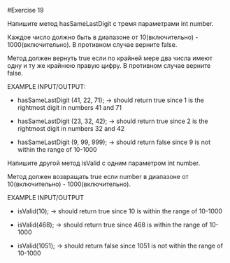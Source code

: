 #Exercise 19

Напишите метод hasSameLastDigit с тремя параметрами int number.

Каждое число должно быть в диапазоне от 10(включительно) - 1000(включительно). В противном случае верните false.

Метод должен вернуть true  если по крайней мере два числа имеют одну и ту же крайнюю правую цифру. В противном случае верните false. 

EXAMPLE INPUT/OUTPUT:

* hasSameLastDigit (41, 22, 71); → should return true since 1 is the rightmost digit in numbers 41 and 71

* hasSameLastDigit (23, 32, 42); → should return true since 2 is the rightmost digit in numbers 32 and 42

* hasSameLastDigit (9, 99, 999); → should return false since 9 is not within the range of 10-1000

Напишите другой метод isValid с одним параметром int number.

Метод должен возвращать true если number  в диапазоне от 10(включительно) - 1000(включительно).

EXAMPLE INPUT/OUTPUT

* isValid(10); → should return true since 10 is within the range of 10-1000

* isValid(468); → should return true since 468 is within the range of 10-1000

* isValid(1051); → should return false since 1051 is not within the range of 10-1000

